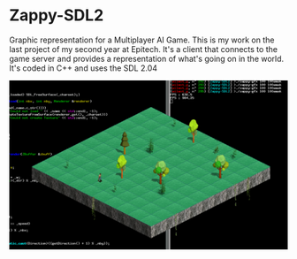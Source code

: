 # Zappy-SDL2
Graphic representation for a Multiplayer AI Game.
This is my work on the last project of my second year at Epitech.
It's a client that connects to the game server and provides a representation of what's going on in the world. It's coded in C++ and uses the SDL 2.04

![alt tag](https://raw.githubusercontent.com/Poncholay/Zappy-SDL2/master/demo.png)